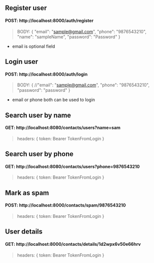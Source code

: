 ## Register user
#### POST: http://localhost:8000/auth/register
> BODY: {
  "email": "sample@gmail.com",
  "phone": "9876543210",
  "name": "sampleName",
  "password": "Password"
}

* email is optional field

## Login user
#### POST: http://localhost:8000/auth/login
> BODY: {
  //"email": "sample@gmail.com",
  "phone": "9876543210",
  "password": "password"
}

* email or phone both can be used to login

## Search user by name
#### GET: http://localhost:8080/contacts/users?name=sam

> headers: {
    token: Bearer TokenFromLogin
}

## Search user by phone
#### GET: http://localhost:8080/contacts/users?phone=9876543210

> headers: {
    token: Bearer TokenFromLogin
}

## Mark as spam
#### POST: http://localhost:8000/contacts/spam/9876543210

> headers: {
    token: Bearer TokenFromLogin
}

## User details
#### GET: http://localhost:8000/contacts/details/1d2wpx6v50e66hrv

> headers: {
    token: Bearer TokenFromLogin
}
